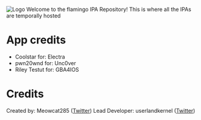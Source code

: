 ![Logo](https://flamingo-website.github.io/Flamingo-logos/logo.png)
Welcome to the flamingo IPA Repository! This is where all the IPAs are temporally hosted


# App credits

 - Coolstar for: Electra
 - pwn20wnd for: Unc0ver
 - Riley Testut for: GBA4IOS

# Credits
Created by: Meowcat285 ([Twitter](https://twitter.com/meowcat285))
Lead Developer: userlandkernel ([Twitter](https://twitter.com/userlandkernel))



